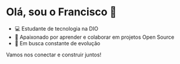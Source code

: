 # Olá, sou o Francisco 👋

- 💻 Estudante de tecnologia na DIO  
- 🚀 Apaixonado por aprender e colaborar em projetos Open Source  
- 🌟 Em busca constante de evolução

Vamos nos conectar e construir juntos!
